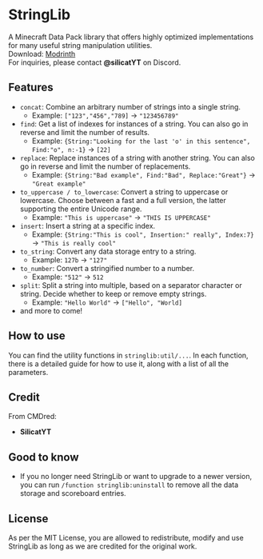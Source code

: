 # StringLib
A Minecraft Data Pack library that offers highly optimized implementations for many useful string manipulation utilities.\
Download: [Modrinth](https://modrinth.com/datapack/stringlib)\
For inquiries, please contact **@silicatYT** on Discord.

## Features
- `concat`: Combine an arbitrary number of strings into a single string.
  - Example: `["123","456","789]` &rarr; `"123456789"`
- `find`: Get a list of indexes for instances of a string. You can also go in reverse and limit the number of results.
  - Example: `{String:"Looking for the last 'o' in this sentence", Find:"o", n:-1}` &rarr; `[22]`
- `replace`: Replace instances of a string with another string. You can also go in reverse and limit the number of replacements.
  - Example: `{String:"Bad example", Find:"Bad", Replace:"Great"}` &rarr; `"Great example"`
- `to_uppercase / to_lowercase`: Convert a string to uppercase or lowercase. Choose between a fast and a full version, the latter supporting the entire Unicode range.
  - Example: `"This is uppercase"` &rarr; `"THIS IS UPPERCASE"`
- `insert`: Insert a string at a specific index.
  - Example: `{String:"This is cool", Insertion:" really", Index:7}` &rarr; `"This is really cool"`
- `to_string`: Convert any data storage entry to a string.
  - Example: `127b` &rarr; `"127"`
- `to_number`: Convert a stringified number to a number.
  - Example: `"512"` &rarr; `512`
- `split`: Split a string into multiple, based on a separator character or string. Decide whether to keep or remove empty strings.
  - Example: `"Hello World"` &rarr; `["Hello", "World]`
- and more to come!

## How to use
You can find the utility functions in `stringlib:util/...`. In each function, there is a detailed guide for how to use it, along with a list of all the parameters.

## Credit
From CMDred:
- **SilicatYT**

## Good to know
- If you no longer need StringLib or want to upgrade to a newer version, you can run `/function stringlib:uninstall` to remove all the data storage and scoreboard entries.

## License
As per the MIT License, you are allowed to redistribute, modify and use StringLib as long as we are credited for the original work.
